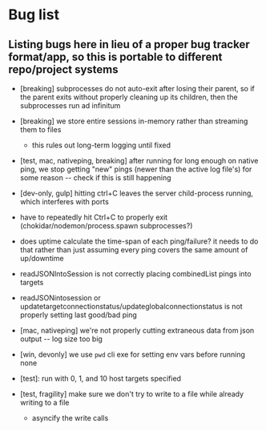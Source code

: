# Bug list

## Listing bugs here in lieu of a proper bug tracker format/app, so this is portable to different repo/project systems

- [breaking] subprocesses do not auto-exit after losing their parent, so if the parent exits without properly cleaning up its children, then the subprocesses run ad infinitum

- [breaking] we store entire sessions in-memory rather than streaming them to files
	- this rules out long-term logging until fixed

- [test, mac, nativeping, breaking] after running for long enough on native ping, we stop getting "new" pings (newer than the active log file's) for some reason -- check if this is still happening

- [dev-only, gulp] hitting ctrl+C leaves the server child-process running, which interferes with ports 

- have to repeatedly hit Ctrl+C to properly exit (chokidar/nodemon/process.spawn subprocesses?)

- does uptime calculate the time-span of each ping/failure? it needs to do that rather than just assuming every ping covers the same amount of up/downtime

- readJSONIntoSession is not correctly placing combinedList pings into targets
- readJSONintosession or updatetargetconnectionstatus/updateglobalconnectionstatus is not properly setting last good/bad ping

- [mac, nativeping] we're not properly cutting extraneous data from json output
	-- log size too big
- [win, devonly] we use `pwd` cli exe for setting env vars before running none
	
- [test]: run with 0, 1, and 10 host targets specified

- [test, fragility] make sure we don't try to write to a file while already writing to a file
	- asyncify the write calls